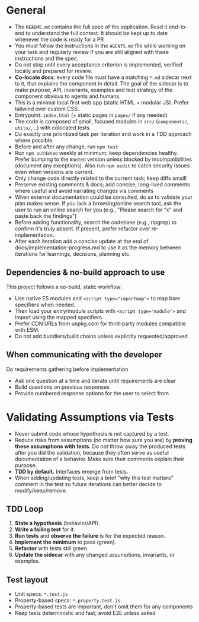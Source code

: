 # General

- The `README.md` contains the full spec of the application. Read it end-to-end to understand the full context. It should be kept up to date whenever the code is ready for a PR
- You must follow the instructions in the `AGENTS.md` file while working on your task and regularly review if you are still aligned with these instructions and the spec.
- Do not stop until every acceptance criterion is implemented, verified locally and prepared for review.
- **Co-locate docs**: every code file must have a matching `*.md` sidecar next to it, that explains the component in detail. The goal of the sidecar is to make purpose, API, invariants, examples and test strategy of the component obvious to agents and humans.
- This is a minimal local first web app (static HTML + modular JS). Prefer tailwind over custom CSS.
- Entrypoint: `index.html` (+ static pages in `pages/` if any needed)
- The code is composed of small, focused modules in `src/` (`components/`, `utils/`, ..) with colocated tests
- Do exactly one prioritized task per iteration and work in a TDD approach where possible.
- Before and after any change, run `npm test`
- Run `npm outdated` weekly at minimum; keep dependencies healthy. Prefer bumping to the `Wanted` version unless blocked by incompatibilities (document any exceptions). Also run `npm audit` to catch security issues even when versions are current.
- Only change code directly related to the current task; keep diffs small!
- Preserve existing comments & docs; add concise, long-lived comments where useful and avoid narrating changes via comments
- When external documentation could be consulted, do so to validate your plan makes sense. If you lack a browsing/online search tool, ask the user to run an online search for you (e.g., "Please search for \"x\" and paste back the findings")
- Before adding functionality, search the codebase (e.g., ripgrep) to confirm it's truly absent. If present, prefer refactor over re-implementation.
- After each iteration add a concise update at the end of docs/implementation-progress.md to use it as the memory between iterations for learnings, decisions, planning etc.

## Dependencies & no-build approach to use

This project follows a no-build, static workflow:

- Use native ES modules and `<script type="importmap">` to map bare specifiers when needed.
- Then load your entry/module scripts with `<script type="module">` and import using the mapped specifiers.
- Prefer CDN URLs from unpkg.com for third-party modules compatible with ESM.
- Do not add bundlers/build chains unless explicitly requested/approved.

## When communicating with the developer

Do requirements gathering before implementation

- Ask one question at a time and iterate until requirements are clear
- Build questions on previous responses
- Provide numbered response options for the user to select from

# Validating Assumptions via Tests

- Never submit code whose hypothesis is not captured by a test.
- Reduce risks from assumptions (no matter how sure you are) by **proving these assumptions with tests**.
  Do not throw away the produced tests after you did the validation, because they often serve as useful documentation of a behavior. Make sure their comments explain their purpose.
- **TDD by default.** Interfaces emerge from tests.
- When adding/updating tests, keep a brief "why this test matters" comment in the test so future iterations can better decide to modify/keep/remove.

## TDD Loop

1. **State a hypothesis** (behavior/API).
2. **Write a failing test** for it.
3. **Run tests** and **observe the failure** is for the expected reason.
4. **Implement the minimum** to pass (green).
5. **Refactor** with tests still green.
6. **Update the sidecar** with any changed assumptions, invariants, or examples.

## Test layout

- Unit specs: `*.test.js`
- Property-based specs: `*.property.test.js`
- Property-based tests are important, don't omit them for any components
- Keep tests deterministic and fast; avoid E2E unless asked
